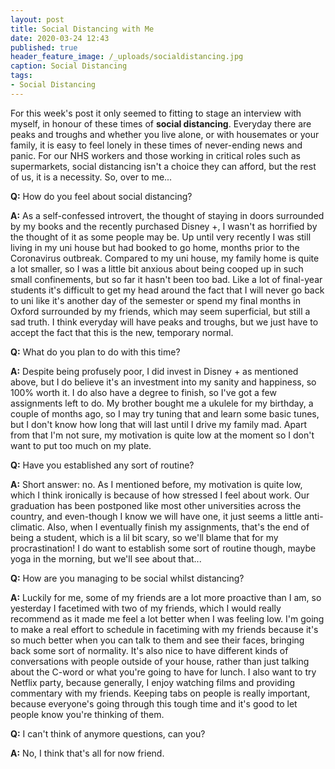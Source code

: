 ```yaml
---
layout: post
title: Social Distancing with Me
date: 2020-03-24 12:43
published: true
header_feature_image: /_uploads/socialdistancing.jpg
caption: Social Distancing
tags:   
- Social Distancing
---
```

For this week's post it only seemed to fitting to stage an interview with myself, in honour of these times of **social distancing**. Everyday there are peaks and troughs and whether you live alone, or with housemates or your family, it is easy to feel lonely in these times of never-ending news and panic. For our NHS workers and those working in critical roles such as supermarkets, social distancing isn't a choice they can afford, but the rest of us, it is a necessity. So, over to me...


**Q:** How do you feel about social distancing?

**A:** As a self-confessed introvert, the thought of staying in doors surrounded by my books and the recently purchased Disney +, I wasn't as horrified by the thought of it as some people may be. Up until very recently I was still living in my uni house but had booked to go home, months prior to the Coronavirus outbreak. Compared to my uni house, my family home is quite a lot smaller, so I was a little bit anxious about being cooped up in such small confinements, but so far it hasn't been too bad. Like a lot of final-year students it's difficult to get my head around the fact that I will never go back to uni like it's another day of the semester or spend my final months in Oxford surrounded by my friends, which may seem superficial, but still a sad truth. I think everyday will have peaks and troughs, but we just have to accept the fact that this is the new, temporary normal.


**Q:** What do you plan to do with this time?

**A:** Despite being profusely poor, I did invest in Disney + as mentioned above, but I do believe it's an investment into my sanity and happiness, so 100% worth it. I do also have a degree to finish, so I've got a few assignments left to do. My brother bought me a ukulele for my birthday, a couple of months ago, so I may try tuning that and learn some basic tunes, but I don't know how long that will last until I drive my family mad. Apart from that I'm not sure, my motivation is quite low at the moment so I don't want to put too much on my plate.


**Q:** Have you established any sort of routine?

**A:** Short answer: no. As I mentioned before, my motivation is quite low, which I think ironically is because of how stressed I feel about work. Our graduation has been postponed like most other universities across the country, and even-though I know we will have one, it just seems a little anti-climatic. Also, when I eventually finish my assignments, that's the end of being a student, which is a lil bit scary, so we'll blame that for my procrastination! I do want to establish some sort of routine though, maybe yoga in the morning, but we'll see about that...


**Q:** How are you managing to be social whilst distancing?

**A:** Luckily for me, some of my friends are a lot more proactive than I am, so yesterday I facetimed with two of my friends, which I would really recommend as it made me feel a lot better when I was feeling low. I'm going to make a real effort to schedule in facetiming with my friends because it's so much better when you can talk to them and see their faces, bringing back some sort of normality. It's also nice to have different kinds of conversations with people outside of your house, rather than just talking about the C-word or what you're going to have for lunch. I also want to try Netflix party, because generally, I enjoy watching films and providing commentary with my friends. Keeping tabs on people is really important, because everyone's going through this tough time and it's good to let people know you're thinking of them.

**Q:** I can't think of anymore questions, can you?

**A:** No, I think that's all for now friend.  
